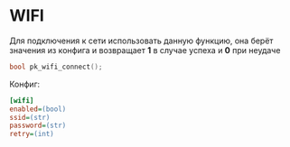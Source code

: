 # WIFI
Для подключения к сети использовать данную функцию, она берёт значения из конфига и возвращает __1__ в случае успеха и __0__ при неудаче

```C
bool pk_wifi_connect();
```

Конфиг:
```ini
[wifi]
enabled=(bool)
ssid=(str)
password=(str)
retry=(int)
```